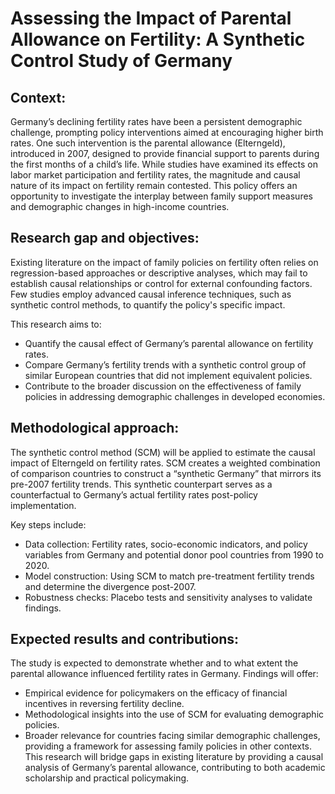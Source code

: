 # Assessing the Impact of Parental Allowance on Fertility: A Synthetic Control Study of Germany

## Context:
Germany’s declining fertility rates have been a persistent demographic challenge, prompting policy interventions aimed at encouraging higher birth rates. One such intervention is the parental allowance (Elterngeld), introduced in 2007, designed to provide financial support to parents during the first months of a child’s life. While studies have examined its effects on labor market participation and fertility rates, the magnitude and causal nature of its impact on fertility remain contested. This policy offers an opportunity to investigate the interplay between family support measures and demographic changes in high-income countries.


## Research gap and objectives:
Existing literature on the impact of family policies on fertility often relies on regression-based approaches or descriptive analyses, which may fail to establish causal relationships or control for external confounding factors. Few studies employ advanced causal inference techniques, such as synthetic control methods, to quantify the policy's specific impact.

This research aims to:
- Quantify the causal effect of Germany’s parental allowance on fertility rates.
- Compare Germany’s fertility trends with a synthetic control group of similar European countries that did not implement equivalent policies.
- Contribute to the broader discussion on the effectiveness of family policies in addressing demographic challenges in developed economies.


## Methodological approach:
The synthetic control method (SCM) will be applied to estimate the causal impact of Elterngeld on fertility rates. SCM creates a weighted combination of comparison countries to construct a “synthetic Germany” that mirrors its pre-2007 fertility trends. This synthetic counterpart serves as a counterfactual to Germany’s actual fertility rates post-policy implementation.

Key steps include:
- Data collection: Fertility rates, socio-economic indicators, and policy variables from Germany and potential donor pool countries from 1990 to 2020.
- Model construction: Using SCM to match pre-treatment fertility trends and determine the divergence post-2007.
- Robustness checks: Placebo tests and sensitivity analyses to validate findings.

## Expected results and contributions:
The study is expected to demonstrate whether and to what extent the parental allowance influenced fertility rates in Germany. Findings will offer:
- Empirical evidence for policymakers on the efficacy of financial incentives in reversing fertility decline.
- Methodological insights into the use of SCM for evaluating demographic policies.
- Broader relevance for countries facing similar demographic challenges, providing a framework for assessing family policies in other contexts.
This research will bridge gaps in existing literature by providing a causal analysis of Germany’s parental allowance, contributing to both academic scholarship and practical policymaking.
